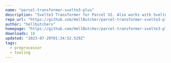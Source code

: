 ```yaml
---
name: "parcel-transformer-svelte3-plus"
description: "Svelte3 Transformer for Parcel V2. Also works with Svelte 4."
repo_url: "https://github.com/HellButcher/parcel-transformer-svelte3-plus"
author: "hellbutcherx"
homepage: "https://github.com/HellButcher/parcel-transformer-svelte3-plus#readme"
downloads: 18
updated: "2023-07-29T01:34:52.529Z"
tags: 
  - preprocessor
  - tooling
---
```

